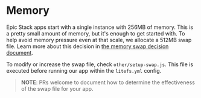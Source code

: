# Memory

Epic Stack apps start with a single instance with 256MB of memory. This is a
pretty small amount of memory, but it's enough to get started with. To help
avoid memory pressure even at that scale, we allocate a 512MB swap file. Learn
more about this decision in
[the memory swap decision document](decisions/007-swap-file.md).

To modify or increase the swap file, check `other/setup-swap.js`. This file is
executed before running our app within the `litefs.yml` config.

> **NOTE**: PRs welcome to document how to determine the effectiveness of the
> swap file for your app.

